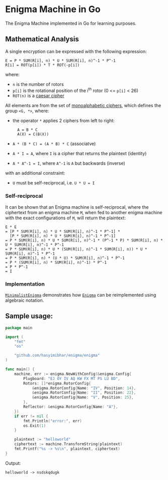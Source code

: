 # Enigma Machine in Go

The Enigma Machine implemented in Go for learning purposes.

## Mathematical Analysis

A single encryption can be expressed with the following expression:

    E = P * SUM(R[i], n) * U * SUM(R[i], n)^-1 * P^-1
    R[i] = ROT(p[i]) * T * ROT(-p[i])

where:

- `n` is the number of rotors
- `p[i]` is the rotational position of the i<sup>th</sup> rotor (0 <= `p[i]` < 26)
- `ROT(n)` is a [caesar cipher](https://en.wikipedia.org/wiki/Caesar_cipher)

All elements are from the set of [monoalphabetic ciphers](https://en.wikipedia.org/wiki/Substitution_cipher), which defines the group `<G, *>`, where:

- the operator `*` applies 2 ciphers from left to right:
    
        A = B * C
        A(X) = C(B(X))

- `A * (B * C) = (A * B) * C` (associatve)
- `A * I = A`, where `I` is a cipher that returns the plaintext (identity)
- `A * A^-1 = I`, where `A^-1` is `A` but backwards (inverse)

with an additional constraint:

- `U` must be self-reciprocal, i.e. `U * U = I`

### Self-reciprocal

It can be shown that an Enigma machine is self-reciprocal, where the ciphertext from an enigma machine `M`, when fed to another enigma machine with the exact configurations of `M`, will return the plaintext:

	E * E
	= [P * SUM(R[i], n) * U * SUM(R[i], n)^-1 * P^-1] *
	  [P * SUM(R[i], n) * U * SUM(R[i], n)^-1 * P^-1]
	= P * SUM(R[i], n) * U * SUM(R[i], n)^-1 * (P^-1 * P) * SUM(R[i], n) * U * SUM(R[i], n)^-1 * P^-1
	= P * SUM(R[i], n) * U * (SUM(R[i], n)^-1 * SUM(R[i], n)) * U * SUM(R[i], n)^-1 * P^-1
	= P * SUM(R[i], n) * (U * U) * SUM(R[i], n)^-1 * P^-1
	= P * (SUM(R[i], n) * SUM(R[i], n)^-1) * P^-1
	= P * P^-1
	= I

### Implementation

[`MinimalistEnigma`](https://github.com/hasyimibhar/enigma/blob/master/enigma/minimalist.go) demonstrates how [`Enigma`](https://github.com/hasyimibhar/enigma/blob/master/enigma/enigma.go) can be reimplemented using algebraic notation.

## Sample usage:

```go
package main

import (
	"fmt"
	"os"

	"github.com/hasyimibhar/enigma/enigma"
)

func main() {
	machine, err := enigma.NewWithConfig(&enigma.Config{
		Plugboard: "EJ OY IV AQ KW FX MT PS LU BD",
		Rotors: []*enigma.RotorConfig{
			&enigma.RotorConfig{Name: "IV", Position: 14},
			&enigma.RotorConfig{Name: "II", Position: 22},
			&enigma.RotorConfig{Name: "V", Position: 25},
		},
		Reflector: &enigma.RotorConfig{Name: "A"},
	})
	if err != nil {
		fmt.Println("error:", err)
		os.Exit(1)
	}

	plaintext := "helloworld"
	ciphertext := machine.TransformString(plaintext)
	fmt.Printf("%s -> %s\n", plaintext, ciphertext)
}
```

Output:
```
helloworld -> nsdskqdugk
```
